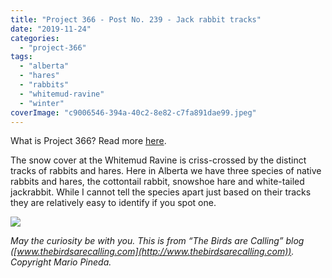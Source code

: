 ```yaml
---
title: "Project 366 - Post No. 239 - Jack rabbit tracks"
date: "2019-11-24"
categories: 
  - "project-366"
tags: 
  - "alberta"
  - "hares"
  - "rabbits"
  - "whitemud-ravine"
  - "winter"
coverImage: "c9006546-394a-40c2-8e82-c7fa891dae99.jpeg"
---
```


What is Project 366? Read more [here](https://thebirdsarecalling.com/2019/03/29/project-366/).  

The snow cover at the Whitemud Ravine is criss-crossed by the distinct tracks of rabbits and hares. Here in Alberta we have three species of native rabbits and hares, the cottontail rabbit, snowshoe hare and white-tailed jackrabbit. While I cannot tell the species apart just based on their tracks they are relatively easy to identify if you spot one.

![](https://thebirdsarecallingandimustgo.files.wordpress.com/2019/11/c9006546-394a-40c2-8e82-c7fa891dae99.jpeg?w=768)

_May the curiosity be with you. This is from “The Birds are Calling” blog ([www.thebirdsarecalling.com](http://www.thebirdsarecalling.com)). Copyright Mario Pineda._
